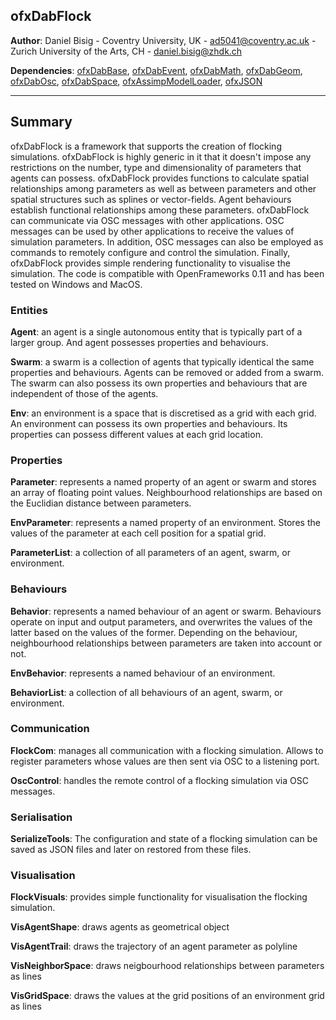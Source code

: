 ## ofxDabFlock

**Author**:  Daniel Bisig - Coventry University, UK - [ad5041@coventry.ac.uk](ad5041@coventry.ac.uk) - Zurich University of the Arts, CH - [daniel.bisig@zhdk.ch](daniel.bisig@zhdk.ch)

**Dependencies**: [ofxDabBase](https://bitbucket.org/dbisig/ofxdabbase_011/src/master/), [ofxDabEvent](https://bitbucket.org/dbisig/ofxdabevent_011/src/master/), [ofxDabMath](https://bitbucket.org/dbisig/ofxdabmath_011/src/master/), [ofxDabGeom](https://bitbucket.org/dbisig/ofxdabgeom_011/src/master/), [ofxDabOsc](https://bitbucket.org/dbisig/ofxdabosc_011/src/master/), [ofxDabSpace](https://bitbucket.org/dbisig/ofxdabspace_011/src/master/), [ofxAssimpModelLoader](https://openframeworks.cc/documentation/ofxAssimpModelLoader/ofxAssimpModelLoader/), [ofxJSON](https://github.com/jeffcrouse/ofxJSON)

---

## Summary

ofxDabFlock is a framework that supports the creation of flocking simulations. ofxDabFlock is highly generic in it that it doesn't impose any restrictions on the number, type and dimensionality of parameters that agents can possess. ofxDabFlock provides functions to calculate spatial relationships among parameters as well as between parameters and other spatial structures such as splines or vector-fields. Agent behaviours establish functional relationships among these parameters. ofxDabFlock can communicate via OSC messages with other applications.  OSC messages can be used by other applications to receive the values of simulation parameters. In addition, OSC messages can also be employed as commands to remotely configure and control the simulation. Finally, ofxDabFlock provides simple rendering functionality to visualise the simulation. The code is compatible with OpenFrameworks 0.11 and has been tested on Windows and MacOS. 

### Entities

**Agent**: an agent is a single autonomous entity that is typically part of a larger group. And agent possesses properties and behaviours. 

**Swarm**: a swarm is a collection of agents that typically identical the same properties and behaviours. Agents can be removed or added from a swarm. The swarm can also possess its own properties and behaviours that are independent of those of the agents.

**Env**: an environment is a space that is discretised as a grid with each grid. An environment can possess its own properties and behaviours. Its properties can possess different values at each grid location. 

### Properties

**Parameter**: represents a named property of an agent or swarm and stores an array of floating point values. Neighbourhood relationships are based on the Euclidian distance between parameters.

**EnvParameter**: represents a named property of an environment. Stores the values of the parameter at each cell position for a spatial grid. 

**ParameterList**: a collection of all parameters of an agent, swarm, or environment.

### Behaviours

**Behavior**: represents a named behaviour of an agent or swarm. Behaviours operate on input and output parameters, and overwrites the values of the latter based on the values of the former. Depending on the behaviour, neighbourhood relationships between parameters are taken into account or not. 

**EnvBehavior**: represents a named behaviour of an environment. 

**BehaviorList**: a collection of all behaviours of an agent, swarm, or environment.

### Communication

**FlockCom**: manages all communication with a flocking simulation. Allows to register parameters whose values are then sent via OSC to a listening port. 

**OscControl**: handles the remote control of a flocking simulation via OSC messages. 

### Serialisation

**SerializeTools**: The configuration and state of a flocking simulation can be saved as JSON files and later on restored from these files. 

### Visualisation

**FlockVisuals**: provides simple functionality for visualisation the flocking simulation. 

**VisAgentShape**: draws agents as geometrical object

**VisAgentTrail**: draws the trajectory of an agent parameter as polyline

**VisNeighborSpace**: draws neigbourhood relationships between parameters as lines

**VisGridSpace**: draws the values at the grid positions of an environment grid as lines

